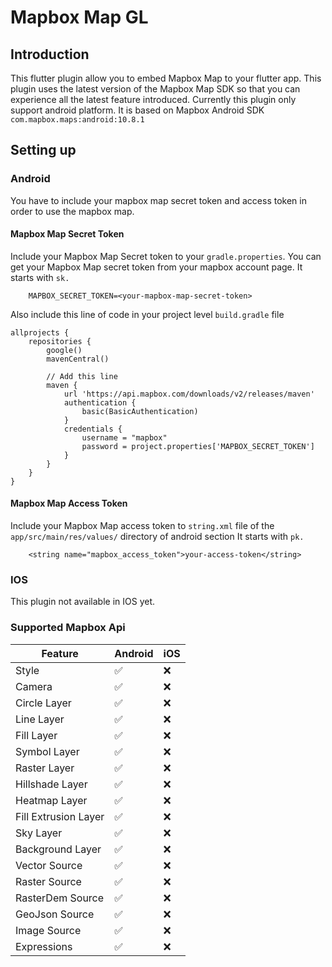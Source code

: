 # Mapbox Map GL

## Introduction

This flutter plugin allow you to embed Mapbox Map to your flutter app. This plugin uses the latest
version of the Mapbox Map SDK so that you can experience all the latest feature introduced.
Currently this plugin only support android platform. It is based on Mapbox Android
SDK ```com.mapbox.maps:android:10.8.1```

## Setting up

### Android

You have to include your mapbox map secret token and access token in order to use the mapbox map.

#### Mapbox Map Secret Token

Include your Mapbox Map Secret token to your ```gradle.properties```. You can get your Mapbox Map
secret token from your mapbox account page. It starts with ```sk.```

```
    MAPBOX_SECRET_TOKEN=<your-mapbox-map-secret-token>
```

Also include this line of code in your project level ```build.gradle``` file

```
allprojects {
    repositories {
        google()
        mavenCentral()
        
        // Add this line
        maven {
            url 'https://api.mapbox.com/downloads/v2/releases/maven'
            authentication {
                basic(BasicAuthentication)
            }
            credentials {
                username = "mapbox"
                password = project.properties['MAPBOX_SECRET_TOKEN']
            }
        }
    }
}
```

#### Mapbox Map Access Token

Include your Mapbox Map access token to ```string.xml``` file of the ```app/src/main/res/values/```
directory of android section It starts with ```pk.```

```
    <string name="mapbox_access_token">your-access-token</string>
```

### IOS

This plugin not available in IOS yet.

### Supported Mapbox Api

| Feature              | Android             | iOS | 
|----------------------|---------------------| --- | 
| Style                | :white_check_mark:  | :x: | 
| Camera               | :white_check_mark:  | :x: | 
| Circle Layer         | :white_check_mark:  | :x: | 
| Line Layer           | :white_check_mark:  | :x: | 
| Fill Layer           | :white_check_mark:  | :x: | 
| Symbol Layer         | :white_check_mark:  | :x: | 
| Raster Layer         | :white_check_mark:  | :x: | 
| Hillshade Layer      | :white_check_mark:  | :x: | 
| Heatmap Layer        | :white_check_mark:  | :x: | 
| Fill Extrusion Layer | :white_check_mark:  | :x: | 
| Sky Layer            | :white_check_mark:  | :x: | 
| Background Layer     | :white_check_mark:  | :x: | 
| Vector Source        | :white_check_mark:  | :x: | 
| Raster Source        | :white_check_mark:  | :x: | 
| RasterDem Source     | :white_check_mark:  | :x: | 
| GeoJson Source       | :white_check_mark:  | :x: | 
| Image Source         | :white_check_mark:  | :x: | 
| Expressions          | :white_check_mark:  | :x: |


